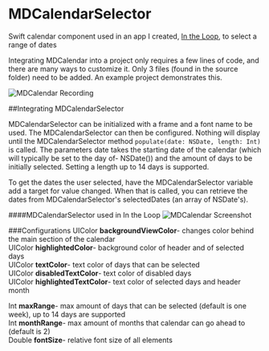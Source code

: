 MDCalendarSelector
==================

Swift calendar component used in an app I created, [In the Loop](https://itunes.apple.com/us/app/in-loop-discover-nearby-events/id921923681?ls=1&mt=8), to select a range of dates

Integrating MDCalendar into a project only requires a few lines of code, and there are many ways to customize it. Only 3 files (found in the source folder) need to be added. An example project demonstrates this.

![MDCalendar Recording](https://raw.githubusercontent.com/dylane629/MDCalendarSelector/master/Images/MDCalendarRecording.gif)

##Integrating MDCalendarSelector

MDCalendarSelector can be initialized with a frame and a font name to be used. The MDCalendarSelector can then be configured. Nothing will display until the MDCalendarSelector method ```populate(date: NSDate, length: Int)``` is called. The parameters date takes the starting date of the calendar (which will typically be set to the day of- NSDate()) and the amount of days to be initially selected. Setting a length up to 14 days is supported.

To get the dates the user selected, have the MDCalendarSelector variable add a target for value changed. When that is called, you can retrieve the dates from MDCalendarSelector's selectedDates (an array of NSDate's).


####MDCalendarSelector used in In the Loop
![MDCalendar Screenshot](https://raw.githubusercontent.com/dylane629/MDCalendarSelector/master/Images/InTheLoopScreenshot.png)


###Configurations
UIColor **backgroundViewColor**- changes color behind the main section of the calendar  
UIColor **highlightedColor**- background color of header and of selected days  
UIColor **textColor**- text color of days that can be selected  
UIColor **disabledTextColor**- text color of disabled days  
UIColor **highlightedTextColor**- text color of selected days and header month  

Int **maxRange**- max amount of days that can be selected (default is one week), up to 14 days are supported  
Int **monthRange**- max amount of months that calendar can go ahead to (default is 2)  
Double **fontSize**- relative font size of all elements  




